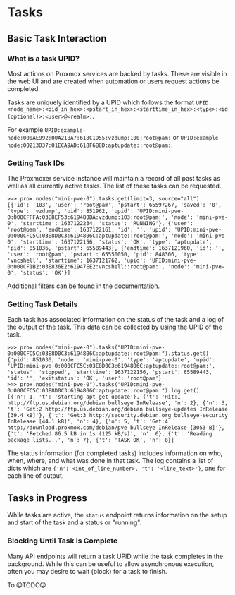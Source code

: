 # Tasks

## Basic Task Interaction

### What is a task UPID?

Most actions on Proxmox services are backed by tasks. These are visible in the web UI
and are created when automation or users request actions be completed.

Tasks are uniquely identified by a UPID which follows the format `UPID:<node_name>:<pid_in_hex>:<pstart_in_hex>:<starttime_in_hex>:<type>:<id (optional)>:<user>@<realm>:`.

For example `UPID:example-node:000AE992:00A21BA7:618C1D55:vzdump:100:root@pam:` or `UPID:example-node:00213D37:01ECA9AD:618F6B8D:aptupdate::root@pam:`.

### Getting Task IDs

The Proxmoxer service instance will maintain a record of all past tasks as well as all currently
active tasks. The list of these tasks can be requested.

```pycon
>>> prox.nodes("mini-pve-0").tasks.get(limit=3, source="all")
[{'id': '103', 'user': 'root@pam', 'pstart': 65597267, 'saved': '0', 'type': 'vzdump', 'pid': 851962, 'upid': 'UPID:mini-pve-0:000CFFFA:03E8EF53:619480BA:vzdump:103:root@pam:', 'node': 'mini-pve-0', 'starttime': 1637122234, 'status': 'RUNNING'}, {'user': 'root@pam', 'endtime': 1637122161, 'id': '', 'upid': 'UPID:mini-pve-0:000CFC5C:03E8D0C3:6194806C:aptupdate::root@pam:', 'node': 'mini-pve-0', 'starttime': 1637122156, 'status': 'OK', 'type': 'aptupdate', 'pid': 851036, 'pstart': 65589443}, {'endtime': 1637121960, 'id': '', 'user': 'root@pam', 'pstart': 65550050, 'pid': 848306, 'type': 'vncshell', 'starttime': 1637121762, 'upid': 'UPID:mini-pve-0:000CF1B2:03E836E2:61947EE2:vncshell::root@pam:', 'node': 'mini-pve-0', 'status': 'OK'}]
```

Additional filters can be found in the [documentation](https://pve.proxmox.com/pve-docs/api-viewer/index.html#/nodes/{node}/tasks).

### Getting Task Details

Each task has associated information on the status of the task and a log of the output of the task.
This data can be collected by using the UPID of the task.

```pycon
>>> prox.nodes("mini-pve-0").tasks("UPID:mini-pve-0:000CFC5C:03E8D0C3:6194806C:aptupdate::root@pam:").status.get()
{'pid': 851036, 'node': 'mini-pve-0', 'type': 'aptupdate', 'upid': 'UPID:mini-pve-0:000CFC5C:03E8D0C3:6194806C:aptupdate::root@pam:', 'status': 'stopped', 'starttime': 1637122156, 'pstart': 65589443, 'id': '', 'exitstatus': 'OK', 'user': 'root@pam'}
>>> prox.nodes("mini-pve-0").tasks("UPID:mini-pve-0:000CFC5C:03E8D0C3:6194806C:aptupdate::root@pam:").log.get()
[{'n': 1, 't': 'starting apt-get update'}, {'t': 'Hit:1 http://ftp.us.debian.org/debian bullseye InRelease', 'n': 2}, {'n': 3, 't': 'Get:2 http://ftp.us.debian.org/debian bullseye-updates InRelease [39.4 kB]'}, {'t': 'Get:3 http://security.debian.org bullseye-security InRelease [44.1 kB]', 'n': 4}, {'n': 5, 't': 'Get:4 http://download.proxmox.com/debian/pve bullseye InRelease [3053 B]'}, {'t': 'Fetched 86.5 kB in 1s (125 kB/s)', 'n': 6}, {'t': 'Reading package lists...', 'n': 7}, {'t': 'TASK OK', 'n': 8}]
```

The status information (for completed tasks) includes information on who, when, where, and
what was done in that task. The log contains a list of dicts which are `{'n': <int_of_line_number>, 't': '<line_text>'}`, one for each line of output.

## Tasks in Progress

While tasks are active, the `status` endpoint returns information on the setup and start of the task
and a status or "running".

### Blocking Until Task is Complete

Many API endpoints will return a task UPID while the task completes in the background. While this
can be useful to allow asynchronous execution, often you may desire to wait (block) for a task to finish.

To @TODO@
